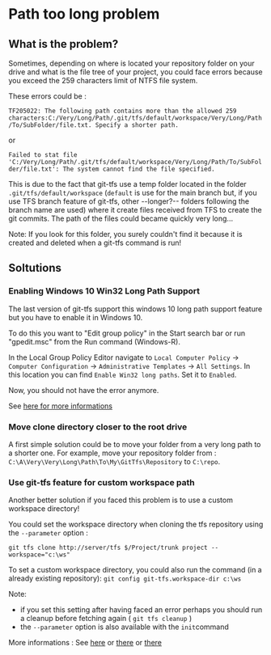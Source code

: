# Path too long problem

## What is the problem?
Sometimes, depending on where is located your repository folder on your drive and what is the file tree of your project,
you could face errors because you exceed the 259 characters limit of NTFS file system.

These errors could be :

`TF205022: The following path contains more than the allowed 259 characters:C:/Very/Long/Path/.git/tfs/default/workspace/Very/Long/Path/To/SubFolder/file.txt. Specify a shorter path.`

or

`Failed to stat file 'C:/Very/Long/Path/.git/tfs/default/workspace/Very/Long/Path/To/SubFolder/file.txt': The system cannot find the file specified.`

This is due to the fact that git-tfs use a temp folder located in the folder `.git/tfs/default/workspace` (`default` is use for the main branch but, if you use TFS branch feature of git-tfs, other --longer?-- folders following the branch name are used) where it create files received from TFS to create the git commits. The path of the files could became quickly very long... 

Note: If you look for this folder, you surely couldn't find it because it is created and deleted when a git-tfs command is run!

## Soltutions

### Enabling Windows 10 Win32 Long Path Support

The last version of git-tfs support this windows 10 long path support feature but you have to enable it in Windows 10.

To do this you want to "Edit group policy" in the Start search bar or run "gpedit.msc" from the Run command (Windows-R).

In the Local Group Policy Editor navigate to `Local Computer Policy` -> `Computer Configuration` -> `Administrative Templates` -> `All Settings`. In this location you can find `Enable Win32 long paths`. Set it to `Enabled`.

Now, you should not have the error anymore.

See [here for more informations](https://blogs.msdn.microsoft.com/jeremykuhne/2016/07/30/net-4-6-2-and-long-paths-on-windows-10/)

### Move clone directory closer to the root drive

A first simple solution could be to move your folder from a very long path to a shorter one.
For example, move your repository folder from :
`C:\A\Very\Very\Long\Path\To\My\GitTfs\Repository` to `C:\repo`.

### Use git-tfs feature for custom workspace path

Another better solution if you faced this problem is to use a custom workspace directory!

You could set the workspace directory when cloning the tfs repository using the `--parameter` option :

    git tfs clone http://server/tfs $/Project/trunk project --workspace="c:\ws"

To set a custom workspace directory, you could also run the command (in a already existing repository):
`git config git-tfs.workspace-dir c:\ws`

Note:
- if you set this setting after having faced an error perhaps you should run a cleanup before fetching again ( `git tfs cleanup` )
- the `--parameter` option is also available with the `init`command

More informations : See [here](https://github.com/git-tfs/git-tfs/issues/314) or [there](https://github.com/git-tfs/git-tfs/issues/430) or [there](https://github.com/git-tfs/git-tfs/pull/266)